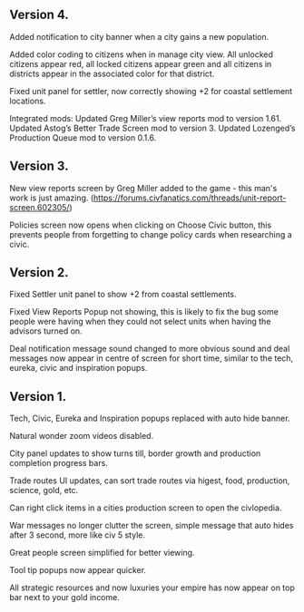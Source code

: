 ## Version 4.
Added notification to city banner when a city gains a new population.


Added color coding to citizens when in manage city view. All unlocked citizens appear red, all locked citizens appear green and all citizens in districts appear in the associated color for that district.


Fixed unit panel for settler, now correctly showing +2 for coastal settlement locations.


Integrated mods:
Updated Greg Miller’s view reports mod to version 1.61.
Updated Astog’s Better Trade Screen mod to version 3.
Updated Lozenged’s Production Queue mod to version 0.1.6.


## Version 3.
New view reports screen by Greg Miller added to the game - this man's work is just amazing. (https://forums.civfanatics.com/threads/unit-report-screen.602305/) 


Policies screen now opens when clicking on Choose Civic button, this prevents people from forgetting to change policy cards when researching a civic.


## Version 2.
Fixed Settler unit panel to show +2 from coastal settlements.


Fixed View Reports Popup not showing, this is likely to fix the bug some people were having when they could not select units when having the advisors turned on.


Deal notification message sound changed to more obvious sound and deal messages now appear in centre of screen for short time, similar to the tech, eureka, civic and inspiration popups.



## Version 1.
Tech, Civic, Eureka and Inspiration popups replaced with auto hide banner.


Natural wonder zoom videos disabled.


City panel updates to show turns till, border growth and production completion progress bars.


Trade routes UI updates, can sort trade routes via higest, food, production, science, gold, etc.


Can right click items in a cities production screen to open the civlopedia.


War messages no longer clutter the screen, simple message that auto hides after 3 second, more like civ 5 style.


Great people screen simplified for better viewing.


Tool tip popups now appear quicker.


All strategic resources and now luxuries your empire has now appear on top bar next to your gold income.



